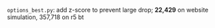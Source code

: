 `options_best.py`: add z-score to prevent large drop; **22,429** on website simulation, 357,718 on r5 bt
